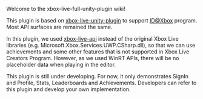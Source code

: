 Welcome to the xbox-live-full-unity-plugin wiki!

This plugin is based on [xbox-live-unity-plugin](https://github.com/Microsoft/xbox-live-unity-plugin) to support [ID@Xbox](https://www.xbox.com/en-US/developers/id) program. Most API surfaces are remained the same. 

In this plugin, we used [xbox-live-api](https://github.com/Microsoft/xbox-live-api) instead of the original Xbox Live libraries (e.g. Microsoft.Xbox.Services.UWP.CSharp.dll), so that we can use achievements and some other features that is not supported in Xbox Live Creators Program. However, as we used WinRT APIs, there will be no placeholder data when playing in the editor.

This plugin is still under developing. For now, it only demonstrates SignIn and Profile, Stats, Leaderboards and Achievements. Developers can refer to this plugin and develop your own implementation.
